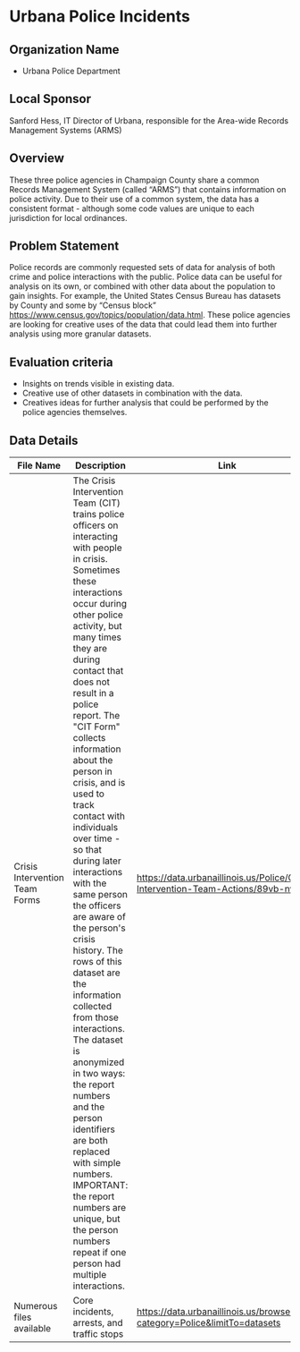 # Urbana Police Incidents

## Organization Name
- Urbana Police Department
 
## Local Sponsor
Sanford Hess, IT Director of Urbana, responsible for the Area-wide Records Management Systems (ARMS) 

## Overview
These three police agencies in Champaign County share a common Records  Management System (called “ARMS”) that contains information on police activity.  Due to their use of a common system, the data has a consistent format - although some code values are unique to each jurisdiction for local ordinances.

## Problem Statement
Police records are commonly requested sets of data for analysis of both crime and police interactions with the public.  Police data can be useful for analysis on its own, or combined with other data about the population to gain insights.  For example, the United States Census Bureau has datasets by County and some by “Census block” https://www.census.gov/topics/population/data.html.  These police agencies are looking for creative uses of the data that could lead them into further analysis using more granular datasets.

## Evaluation criteria
- Insights on trends visible in existing data.
- Creative use of other datasets in combination with the data.
- Creatives ideas for further analysis that could be performed by the police agencies themselves.

## Data Details
| File Name | Description | Link |
| --------- | ----------- | ---- |
| Crisis Intervention Team Forms | The Crisis Intervention Team (CIT) trains police officers on interacting with people in crisis. Sometimes these interactions occur during other police activity, but many times they are during contact that does not result in a police report. The "CIT Form" collects information about the person in crisis, and is used to track contact with individuals over time - so that during later interactions with the same person the officers are aware of the person's crisis history. The rows of this dataset are the information collected from those interactions. The dataset is anonymized in two ways: the report numbers and the person identifiers are both replaced with simple numbers. IMPORTANT: the report numbers are unique, but the person numbers repeat if one person had multiple interactions. | https://data.urbanaillinois.us/Police/Crisis-Intervention-Team-Actions/89vb-nvfz | 
| Numerous files available | Core incidents, arrests, and traffic stops | https://data.urbanaillinois.us/browse?category=Police&limitTo=datasets
